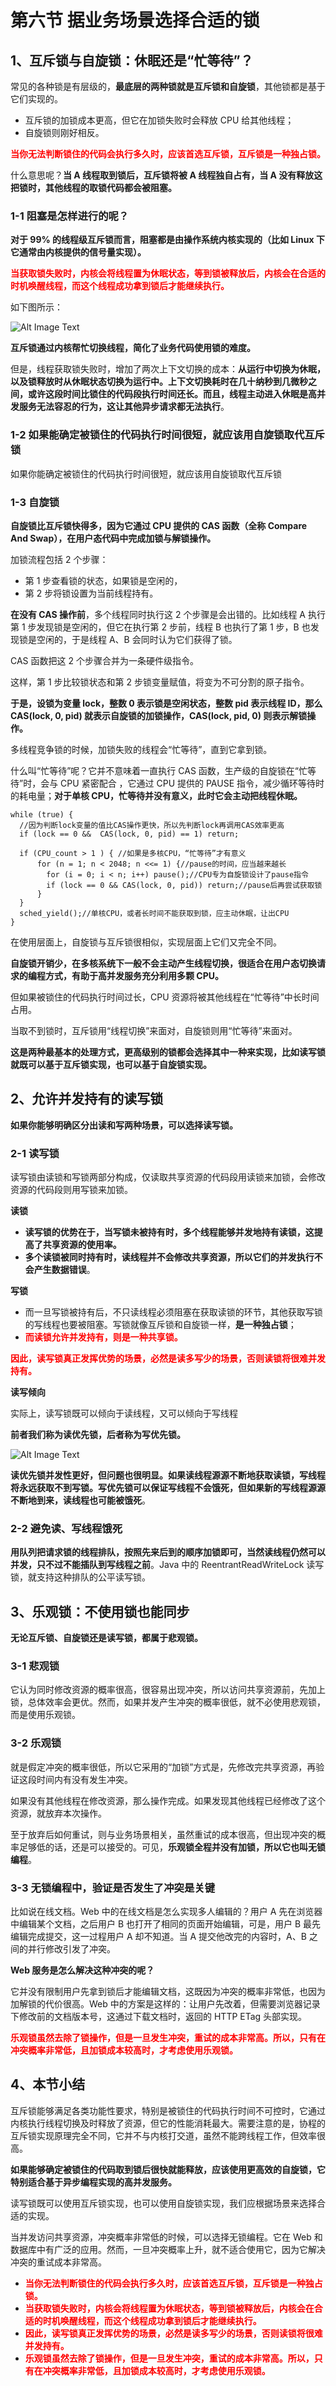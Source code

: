 # **第六节 据业务场景选择合适的锁**

## **1、互斥锁与自旋锁：休眠还是“忙等待”？**

常见的各种锁是有层级的，**最底层的两种锁就是互斥锁和自旋锁**，其他锁都是基于它们实现的。

* 互斥锁的加锁成本更高，但它在加锁失败时会释放 CPU 给其他线程；
* 自旋锁则刚好相反。

**<span style="color:red">当你无法判断锁住的代码会执行多久时，应该首选互斥锁，互斥锁是一种独占锁。</span>**

什么意思呢？**当 A 线程取到锁后，互斥锁将被 A 线程独自占有，当 A 没有释放这把锁时，其他线程的取锁代码都会被阻塞。**

### **1-1 阻塞是怎样进行的呢？**

**对于 99% 的线程级互斥锁而言，阻塞都是由操作系统内核实现的（比如 Linux 下它通常由内核提供的信号量实现）。**

**<span style="color:red">当获取锁失败时，内核会将线程置为休眠状态，等到锁被释放后，内核会在合适的时机唤醒线程，而这个线程成功拿到锁后才能继续执行。</span>**

如下图所示：

![Alt Image Text](../images/chap1_6_1.png "Body image")

**互斥锁通过内核帮忙切换线程，简化了业务代码使用锁的难度。**

但是，线程获取锁失败时，增加了两次上下文切换的成本：**从运行中切换为休眠，以及锁释放时从休眠状态切换为运行中。上下文切换耗时在几十纳秒到几微秒之间，或许这段时间比锁住的代码段执行时间还长。而且，线程主动进入休眠是高并发服务无法容忍的行为，这让其他异步请求都无法执行**。


### **1-2 如果能确定被锁住的代码执行时间很短，就应该用自旋锁取代互斥锁**

如果你能确定被锁住的代码执行时间很短，就应该用自旋锁取代互斥锁

### **1-3 自旋锁**

**自旋锁比互斥锁快得多，因为它通过 CPU 提供的 CAS 函数（全称 Compare And Swap），在用户态代码中完成加锁与解锁操作。**

加锁流程包括 2 个步骤：

* 第 1 步查看锁的状态，如果锁是空闲的，
* 第 2 步将锁设置为当前线程持有。

**在没有 CAS 操作前**，多个线程同时执行这 2 个步骤是会出错的。比如线程 A 执行第 1 步发现锁是空闲的，但它在执行第 2 步前，线程 B 也执行了第 1 步，B 也发现锁是空闲的，于是线程 A、B 会同时认为它们获得了锁。


CAS 函数把这 2 个步骤合并为一条硬件级指令。

这样，第 1 步比较锁状态和第 2 步锁变量赋值，将变为不可分割的原子指令。

**于是，设锁为变量 lock，整数 0 表示锁是空闲状态，整数 pid 表示线程 ID，那么 CAS(lock, 0, pid) 就表示自旋锁的加锁操作，CAS(lock, pid, 0) 则表示解锁操作。**

多线程竞争锁的时候，加锁失败的线程会“忙等待”，直到它拿到锁。

什么叫“忙等待”呢？它并不意味着一直执行 CAS 函数，生产级的自旋锁在“忙等待”时，会与 CPU 紧密配合 ，它通过 CPU 提供的 PAUSE 指令，减少循环等待时的耗电量；**对于单核 CPU，忙等待并没有意义，此时它会主动把线程休眠。**

```
while (true) {
  //因为判断lock变量的值比CAS操作更快，所以先判断lock再调用CAS效率更高
  if (lock == 0 &&  CAS(lock, 0, pid) == 1) return;
  
  if (CPU_count > 1 ) { //如果是多核CPU，“忙等待”才有意义
      for (n = 1; n < 2048; n <<= 1) {//pause的时间，应当越来越长
        for (i = 0; i < n; i++) pause();//CPU专为自旋锁设计了pause指令
        if (lock == 0 && CAS(lock, 0, pid)) return;//pause后再尝试获取锁
      }
  }
  sched_yield();//单核CPU，或者长时间不能获取到锁，应主动休眠，让出CPU
}
```

在使用层面上，自旋锁与互斥锁很相似，实现层面上它们又完全不同。

**自旋锁开销少，在多核系统下一般不会主动产生线程切换，很适合在用户态切换请求的编程方式，有助于高并发服务充分利用多颗 CPU。**

但如果被锁住的代码执行时间过长，CPU 资源将被其他线程在“忙等待”中长时间占用。

当取不到锁时，互斥锁用“线程切换”来面对，自旋锁则用“忙等待”来面对。

**这是两种最基本的处理方式，更高级别的锁都会选择其中一种来实现，比如读写锁就既可以基于互斥锁实现，也可以基于自旋锁实现。**

## **2、允许并发持有的读写锁**

**如果你能够明确区分出读和写两种场景，可以选择读写锁。**

### **2-1 读写锁**

读写锁由读锁和写锁两部分构成，仅读取共享资源的代码段用读锁来加锁，会修改资源的代码段则用写锁来加锁。

**读锁**

* **读写锁的优势在于，当写锁未被持有时，多个线程能够并发地持有读锁，这提高了共享资源的使用率。**
* **多个读锁被同时持有时，读线程并不会修改共享资源，所以它们的并发执行不会产生数据错误**。

**写锁**

* 而一旦写锁被持有后，不只读线程必须阻塞在获取读锁的环节，其他获取写锁的写线程也要被阻塞。写锁就像互斥锁和自旋锁一样，**是一种独占锁**；
* **<span style="color:red">而读锁允许并发持有，则是一种共享锁。</span>**

**<span style="color:red">因此，读写锁真正发挥优势的场景，必然是读多写少的场景，否则读锁将很难并发持有。</span>**

**读写倾向**

实际上，读写锁既可以倾向于读线程，又可以倾向于写线程

**前者我们称为读优先锁，后者称为写优先锁。**

![Alt Image Text](../images/chap1_6_2.png "Body image")

**读优先锁并发性更好，但问题也很明显。如果读线程源源不断地获取读锁，写线程将永远获取不到写锁。写优先锁可以保证写线程不会饿死，但如果新的写线程源源不断地到来，读线程也可能被饿死**。

### **2-2 避免读、写线程饿死**

**用队列把请求锁的线程排队，按照先来后到的顺序加锁即可，当然读线程仍然可以并发，只不过不能插队到写线程之前**。Java 中的 ReentrantReadWriteLock 读写锁，就支持这种排队的公平读写锁。

## **3、乐观锁：不使用锁也能同步**

**无论互斥锁、自旋锁还是读写锁，都属于悲观锁。**

### **3-1 悲观锁**

它认为同时修改资源的概率很高，很容易出现冲突，所以访问共享资源前，先加上锁，总体效率会更优。然而，如果并发产生冲突的概率很低，就不必使用悲观锁，而是使用乐观锁。

### **3-2 乐观锁**

就是假定冲突的概率很低，所以它采用的“加锁”方式是，先修改完共享资源，再验证这段时间内有没有发生冲突。

如果没有其他线程在修改资源，那么操作完成。如果发现其他线程已经修改了这个资源，就放弃本次操作。

至于放弃后如何重试，则与业务场景相关，虽然重试的成本很高，但出现冲突的概率足够低的话，还是可以接受的。可见，**乐观锁全程并没有加锁，所以它也叫无锁编程**。

### **3-3 无锁编程中，验证是否发生了冲突是关键**

比如说在线文档。Web 中的在线文档是怎么实现多人编辑的？用户 A 先在浏览器中编辑某个文档，之后用户 B 也打开了相同的页面开始编辑，可是，用户 B 最先编辑完成提交，这一过程用户 A 却不知道。当 A 提交他改完的内容时，A、B 之间的并行修改引发了冲突。

**Web 服务是怎么解决这种冲突的呢？**

它并没有限制用户先拿到锁后才能编辑文档，这既因为冲突的概率非常低，也因为加解锁的代价很高。Web 中的方案是这样的：让用户先改着，但需要浏览器记录下修改前的文档版本号，这通过下载文档时，返回的 HTTP ETag 头部实现。

**<span style="color:red">乐观锁虽然去除了锁操作，但是一旦发生冲突，重试的成本非常高。所以，只有在冲突概率非常低，且加锁成本较高时，才考虑使用乐观锁。</span>**


## **4、本节小结**

互斥锁能够满足各类功能性要求，特别是被锁住的代码执行时间不可控时，它通过内核执行线程切换及时释放了资源，但它的性能消耗最大。需要注意的是，协程的互斥锁实现原理完全不同，它并不与内核打交道，虽然不能跨线程工作，但效率很高。

**如果能够确定被锁住的代码取到锁后很快就能释放，应该使用更高效的自旋锁，它特别适合基于异步编程实现的高并发服务。**

读写锁既可以使用互斥锁实现，也可以使用自旋锁实现，我们应根据场景来选择合适的实现。

当并发访问共享资源，冲突概率非常低的时候，可以选择无锁编程。它在 Web 和数据库中有广泛的应用。然而，一旦冲突概率上升，就不适合使用它，因为它解决冲突的重试成本非常高。

* **<span style="color:red">当你无法判断锁住的代码会执行多久时，应该首选互斥锁，互斥锁是一种独占锁。</span>**
* **<span style="color:red">当获取锁失败时，内核会将线程置为休眠状态，等到锁被释放后，内核会在合适的时机唤醒线程，而这个线程成功拿到锁后才能继续执行。</span>**
* **<span style="color:red">因此，读写锁真正发挥优势的场景，必然是读多写少的场景，否则读锁将很难并发持有。</span>**
* **<span style="color:red">乐观锁虽然去除了锁操作，但是一旦发生冲突，重试的成本非常高。所以，只有在冲突概率非常低，且加锁成本较高时，才考虑使用乐观锁。</span>**